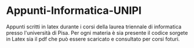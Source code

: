 # Appunti-Informatica-UNIPI
Appunti scritti in latex durante i corsi della laurea triennale di informatica presso l'università di Pisa. Per ogni materia è sia presente il codice sorgete in Latex sia il pdf che può essere scaricato e consultato per corsi foturi. 
